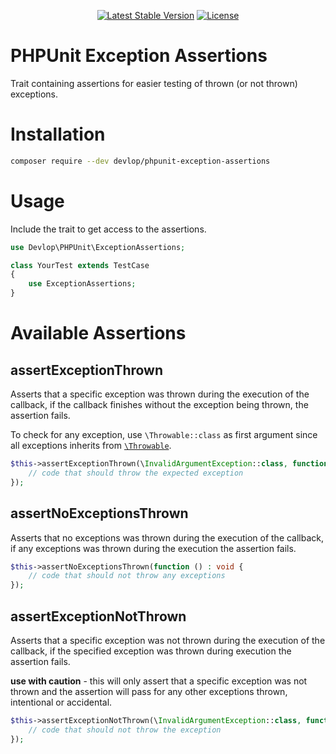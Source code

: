 <p align="center">
    <a href="https://packagist.org/packages/devlop/phpunit-exception-assertions"><img src="https://img.shields.io/packagist/v/devlop/phpunit-exception-assertions" alt="Latest Stable Version"></a>
    <a href="https://github.com/devlop-ab/phpunit-exception-assertions/blob/master/LICENSE.md"><img src="https://img.shields.io/packagist/l/devlop/phpunit-exception-assertions" alt="License"></a>
</p>

# PHPUnit Exception Assertions

Trait containing assertions for easier testing of thrown (or not thrown) exceptions.

# Installation

```bash
composer require --dev devlop/phpunit-exception-assertions
```

# Usage

Include the trait to get access to the assertions.

```php
use Devlop\PHPUnit\ExceptionAssertions;

class YourTest extends TestCase
{
    use ExceptionAssertions;
}
```

# Available Assertions

## assertExceptionThrown

Asserts that a specific exception was thrown during the execution of the callback,
if the callback finishes without the exception being thrown, the assertion fails.

To check for any exception, use `\Throwable::class` as first argument since all exceptions inherits from [`\Throwable`](https://www.php.net/manual/en/class.throwable.php).

```php
$this->assertExceptionThrown(\InvalidArgumentException::class, function () : void {
    // code that should throw the expected exception
});
```

## assertNoExceptionsThrown

Asserts that no exceptions was thrown during the execution of the callback,
if any exceptions was thrown during the execution the assertion fails.

```php
$this->assertNoExceptionsThrown(function () : void {
    // code that should not throw any exceptions
});
```

## assertExceptionNotThrown

Asserts that a specific exception was not thrown during the execution of the callback,
if the specified exception was thrown during execution the assertion fails.

**use with caution** - this will only assert that a specific exception was not thrown and
the assertion will pass for any other exceptions thrown, intentional or accidental.

```php
$this->assertExceptionNotThrown(\InvalidArgumentException::class, function () : void {
    // code that should not throw the exception
});
```

